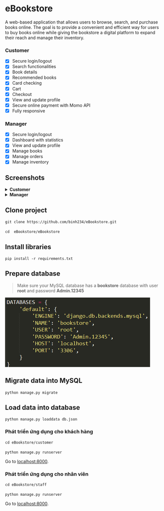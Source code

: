 # eBookstore
A web-based application that allows users to browse, search, and purchase books online. The goal is to provide a convenient and efficient way for users to buy books online while giving the bookstore a digital platform to expand their reach and manage their inventory.

### Customer
- [x] Secure login/logout
- [x] Search functionalities
- [x] Book details
- [x] Recommended books
- [x] Card checking
- [x] Cart
- [x] Checkout
- [x] View and update profile
- [x] Secure online payment with Momo API
- [x] Fully responsive

### Manager
- [x] Secure login/logout
- [x] Dashboard with statistics
- [x] View and update profile
- [x] Manage books
- [x] Manage orders
- [x] Manage inventory

## Screenshots

<details>
  <summary><b>Customer</b></summary>
  <img src="screenshots/customer/login.png" alt="screenshot">
  <br /><br />
  <img src="screenshots/customer/home1.png" alt="screenshot">
  <img src="screenshots/customer/home2.png" alt="screenshot">
  <br /><br />
  <img src="screenshots/customer/shop.png" alt="screenshot">
  <br /><br />
  <img src="screenshots/customer/book1.png" alt="screenshot">
  <img src="screenshots/customer/book2.png" alt="screenshot">
  <br /><br />
  <img src="screenshots/customer/cart.png" alt="screenshot">
  <img src="screenshots/customer/checkout.png" alt="screenshot">
  <br /><br />
  <img src="screenshots/customer/card.png" alt="screenshot">
  <br /><br />
  <img src="screenshots/customer/order.png" alt="screenshot">
  <img src="screenshots/customer/author.png" alt="screenshot">
</details>

<details>
  <summary><b>Manager</b></summary>
  <img src="screenshots/staff/dashboard.png" alt="screenshot">
  <br /><br />
  <img src="screenshots/staff/author.png" alt="screenshot">
  <br /><br />
  <img src="screenshots/staff/storage.png" alt="screenshot">
  <br /><br />
  <img src="screenshots/staff/book.png" alt="screenshot">
  <img src="screenshots/staff/book2.png" alt="screenshot">
  <br /><br />
  <img src="screenshots/staff/order_detail.png" alt="screenshot">
  <br /><br />
  <img src="screenshots/staff/profile.png" alt="screenshot">
</details>

## Clone project
```
git clone https://github.com/binh234/eBookstore.git

cd  eBookstore/eBookstore
```

## Install libraries
```
pip install -r requirements.txt
```

## Prepare database
> Make sure your MySQL database has a **bookstore** database with user **root** and password **Admin.12345**
<img src="./screenshots/database.png">

## Migrate data into MySQL
```
python manage.py migrate
```

## Load data into database
```
python manage.py loaddata db.json
```

### Phát triển ứng dụng cho khách hàng
```
cd eBookstore/customer

python manage.py runserver
```
Go to [localhost:8000](http://localhost:8000).

### Phát triển ứng dụng cho nhân viên
```
cd eBookstore/staff

python manage.py runserver
```
Go to [localhost:8000](http://localhost:8000).
